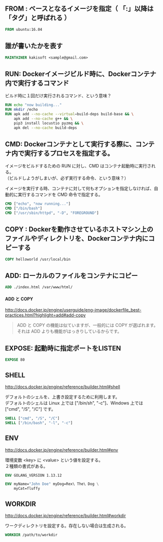 ## FROM : ベースとなるイメージを指定（ 「:」以降は「タグ」と呼ばれる ）
```dockerfile
FROM ubuntu:16.04
```


## 誰が書いたかを表す
```dockerfile
MAINTAINER kakisoft <sample@gmail.com>
```


## RUN: Dockerイメージビルド時に、Dockerコンテナ内で実行するコマンド
ビルド時に１回だけ実行されるコマンド、という意味？
```dockerfile
RUN echo "now building..."
RUN mkdir /echo
RUN apk add --no-cache --virtual=build-deps build-base && \
    apk add --no-cache g++ && \
    pip3 install locustio pyzmq && \
    apk del --no-cache build-deps
```


## CMD: Dockerコンテナとして実行する際に、コンテナ内で実行するプロセスを指定する。
イメージをビルドするための RUN に対し、CMD はコンテナ起動時に実行される。  
（ビルドしようがしまいが、必ず実行する命令、という意味？）  

イメージを実行する時、コンテナに対して何もオプションを指定しなければ、自動的に実行するコマンドを CMD 命令で指定する。
```dockerfile
CMD ["echo", "now running..."]
CMD ["/bin/bash"]
CMD ["/usr/sbin/httpd", "-D", "FOREGROUND"]
```


## COPY : Dockerを動作させているホストマシン上のファイルやディレクトリを、Dockerコンテナ内にコピーする
```dockerfile
COPY helloworld /usr/local/bin
```


## ADD: ローカルのファイルをコンテナにコピー
```dockerfile
ADD ./index.html /var/www/html/
```

#### ADD と COPY
http://docs.docker.jp/engine/userguide/eng-image/dockerfile_best-practices.html?highlight=add#add-copy  
>ADD と COPY の機能は似ていますが、一般的には COPY が選ばれます。  
>それは ADD よりも機能がはっきりしているからです。  


## EXPOSE: 起動時に指定ポートをLISTEN
```dockerfile
EXPOSE 80
```


## SHELL
http://docs.docker.jp/engine/reference/builder.html#shell  

デフォルトのシェルを、上書き設定するために利用します。   
デフォルトのシェルは Linux 上では ["/bin/sh", "-c"]、Windows 上では ["cmd", "/S", "/C"] です。  

```dockerfile
SHELL ["cmd", "/S", "/C"]
SHELL ["/bin/bash", "-l", "-c"]
```


## ENV
http://docs.docker.jp/engine/reference/builder.html#env  

環境変数 \<key\> に \<value\> という値を設定する。  
２種類の書式がある。
```dockerfile
ENV GOLANG_VERSION 1.13.12

ENV myName="John Doe" myDog=Rex\ The\ Dog \
    myCat=fluffy
```


## WORKDIR
http://docs.docker.jp/engine/reference/builder.html#workdir  

ワークディレクトリを設定する。存在しない場合は生成される。
```dockerfile
WORKDIR /path/to/workdir
```
